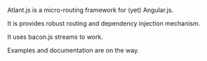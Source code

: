 Atlant.js is a micro-routing framework for (yet) Angular.js. 

It is provides robust routing and dependency injection mechanism. 

It uses bacon.js streams to work.

Examples and documentation are on the way.